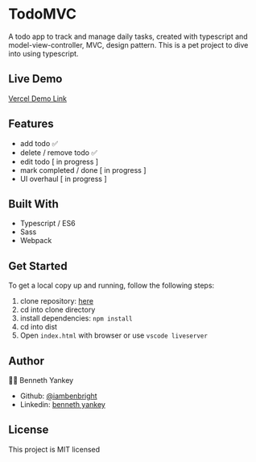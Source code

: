 # TodoMVC

A todo app to track and manage daily tasks, created with typescript and model-view-controller, MVC, design pattern. This is a pet project to dive into
using typescript.

## Live Demo
[Vercel Demo Link](https://todo-mvc-typescript.vercel.app/)

## Features

- add todo ✅
- delete / remove todo ✅
- edit todo [ in progress ]
- mark completed / done [ in progress ]
- UI overhaul [ in progress ]

## Built With
- Typescript / ES6
- Sass
- Webpack


## Get Started

To get a local copy up and running, follow the following steps:

1.  clone repository: [here](https://github.com/iambenbright/todo-mvc-typescript.git)
2.  cd into clone directory
3.  install dependencies: `npm install`
4.  cd into dist
5.  Open `index.html` with browser or use `vscode liveserver`

## Author

👦🏽 Benneth Yankey

- Github: [@iambenbright](https://github.com/iambenbright)
- Linkedin: [benneth yankey](edin.com/in/benneth-yankey-23201232/)

## License

This project is MIT licensed